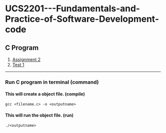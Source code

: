 # UCS2201---Fundamentals-and-Practice-of-Software-Development-code

## C Program
1)  [Assignment 2](https://github.com/KKBUGHUNTER/UCS2201---Fundamentals-and-Practice-of-Software-Development-Codes/tree/main/C_Assignment_2)
2)  [Test 1](https://github.com/KKBUGHUNTER/UCS2201---Fundamentals-and-Practice-of-Software-Development-Codes/tree/main/Test-1)


---
### Run C program in terminal (command)

#### This will create a object file. (compile)

    gcc <filename.c> -o <outputname>
    
 #### This will run the object file.  (run)
 
    ./<outputname>




